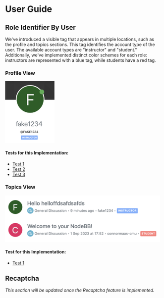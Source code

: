 # User Guide

## Role Identifier By User

We've introduced a visible tag that appears in multiple locations, such as the profile and topics sections. This tag identifies the account type of the user. The available account types are "instructor" and "student." Additionally, we've implemented distinct color schemes for each role: instructors are represented with a blue tag, while students have a red tag.

### Profile View

<img src="userGuideFiles/roleProfileView.png" alt="Profile View Role Identifier" height="200"/>

#### Tests for this Implementation:
- [Test 1](https://github.com/CMU-313/fall23-nodebb-pittbegels/blob/3cef121efef15ec2617905e6287b2a358d3d7ee8/test/controllers.js#L1361)
- [Test 2](https://github.com/CMU-313/fall23-nodebb-pittbegels/blob/3cef121efef15ec2617905e6287b2a358d3d7ee8/test/controllers.js#L1376)
- [Test 3](https://github.com/CMU-313/fall23-nodebb-pittbegels/blob/3cef121efef15ec2617905e6287b2a358d3d7ee8/test/controllers.js#L1391)

### Topics View

<img src="userGuideFiles/roleTopicsView.png" alt="Topics View Role Identifier" width="500"/>

#### Test for this Implementation:
- [Test 1](https://github.com/CMU-313/fall23-nodebb-pittbegels/blob/3cef121efef15ec2617905e6287b2a358d3d7ee8/test/topics.js#L589C11-L589C11)

## Recaptcha

*This section will be updated once the Recaptcha feature is implemented.*
